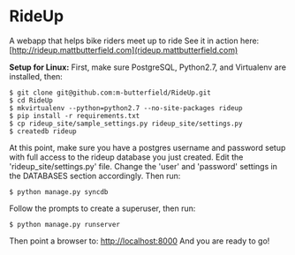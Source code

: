 RideUp
======
 A webapp that helps bike riders meet up to ride
 See it in action here: [http://rideup.mattbutterfield.com](rideup.mattbutterfield.com)

**Setup for Linux:**
First, make sure PostgreSQL, Python2.7, and Virtualenv are installed, then:

    $ git clone git@github.com:m-butterfield/RideUp.git
    $ cd RideUp
    $ mkvirtualenv --python=python2.7 --no-site-packages rideup
    $ pip install -r requirements.txt
    $ cp rideup_site/sample_settings.py rideup_site/settings.py
    $ createdb rideup

At this point, make sure you have a postgres username and password setup with full access to the rideup database you just created.
Edit the 'rideup_site/settings.py' file.  Change the 'user' and 'password' settings in the DATABASES section accordingly.  Then run:

    $ python manage.py syncdb

Follow the prompts to create a superuser, then run:

    $ python manage.py runserver

Then point a browser to: [http://localhost:8000](http://localhost:8000) And you are ready to go!

